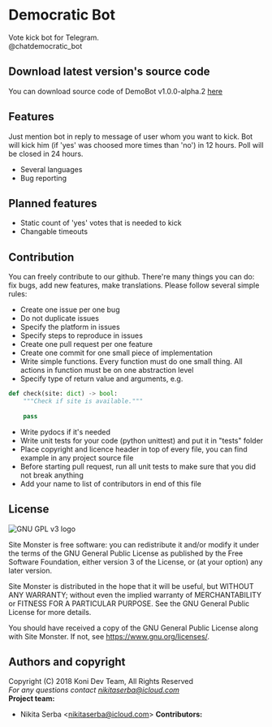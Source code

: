 # Democratic Bot
Vote kick bot for Telegram.<br>
@chatdemocratic_bot
## Download latest version's source code
You can download source code of DemoBot v1.0.0-alpha.2 [here](https://github.com/Nekit10/DemoBot/releases/tag/v1.0.0-alpha.2)
## Features
Just mention bot in reply to message of user whom you want to kick. Bot will kick him (if 'yes' was choosed more times than 'no') in 12 hours. Poll will be closed in 24 hours.
* Several languages
* Bug reporting
## Planned features
* Static count of 'yes' votes that is needed to kick
* Changable timeouts
## Contribution
You can freely contribute to our github. There're many things you can do: fix bugs, add new features, make translations. Please follow several simple rules:
* Create one issue per one bug
* Do not duplicate issues
* Specify the platform in issues
* Specify steps to reproduce in issues
* Create one pull request per one feature
* Create one commit for one small piece of implementation
* Write simple functions. Every function must do one small thing. All actions in function must be on one abstraction level
* Specify type of return value and arguments, e.g.
```python 
def check(site: dict) -> bool:
    """Check if site is available."""
    
    pass
```
* Write pydocs if it's needed
* Write unit tests for your code (python unittest) and put it in "tests" folder
* Place copyright and licence header in top of every file, you can find example in any project source file
* Before starting pull request, run all unit tests to make sure that you did not break anything
* Add your name to list of contributors in end of this file
## License
![GNU GPL v3 logo](https://www.gnu.org/graphics/gplv3-127x51.png)

Site Monster is free software: you can redistribute it and/or modify
it under the terms of the GNU General Public License as published by
the Free Software Foundation, either version 3 of the License, or
(at your option) any later version.

Site Monster is distributed in the hope that it will be useful,
but WITHOUT ANY WARRANTY; without even the implied warranty of
MERCHANTABILITY or FITNESS FOR A PARTICULAR PURPOSE.  See the
GNU General Public License for more details.

You should have received a copy of the GNU General Public License
along with Site Monster.  If not, see <https://www.gnu.org/licenses/>.
## Authors and copyright
Copyright (C) 2018 Koni Dev Team, All Rights Reserved<br>
*For any questions contact <nikitaserba@icloud.com><br>*
**Project team:**
* Nikita Serba <<nikitaserba@icloud.com>>
**Contributors:**
